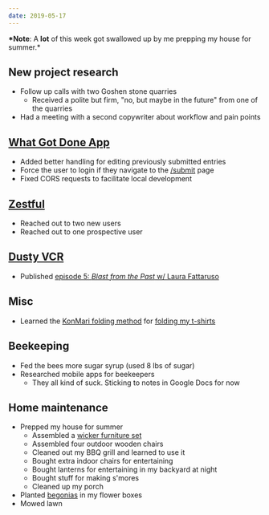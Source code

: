 ```yaml
---
date: 2019-05-17
---
```


**\*Note**: A **lot** of this week got swallowed up by me prepping my house for summer.\*

## New project research

- Follow up calls with two Goshen stone quarries
  - Received a polite but firm, "no, but maybe in the future" from one of the quarries
- Had a meeting with a second copywriter about workflow and pain points

## [What Got Done App](https://whatgotdone.com)

- Added better handling for editing previously submitted entries
- Force the user to login if they navigate to the [/submit](https://whatgotdone.com/submit) page
- Fixed CORS requests to facilitate local development

## [Zestful](https://zestfuldata.com)

- Reached out to two new users
- Reached out to one prospective user

## [Dusty VCR](https://dustyvcr.com)

- Published [episode 5: _Blast from the Past_ w/ Laura Fattaruso](https://dustyvcr.com/5-blast-from-the-past/)

## Misc

- Learned the [KonMari folding method](https://goop.com/style/decorating-design/the-illustrated-guide-to-the-kondo-mari-method/) for [folding my t-shirts](https://photos.app.goo.gl/tgh76t4VrRFG3BzQ6)

## Beekeeping

- Fed the bees more sugar syrup (used 8 lbs of sugar)
- Researched mobile apps for beekeepers
  - They all kind of suck. Sticking to notes in Google Docs for now

## Home maintenance

- Prepped my house for summer
  - Assembled a [wicker furniture set](https://photos.app.goo.gl/vtg3h51Pe3Y6KMN96)
  - Assembled four outdoor wooden chairs
  - Cleaned out my BBQ grill and learned to use it
  - Bought extra indoor chairs for entertaining
  - Bought lanterns for entertaining in my backyard at night
  - Bought stuff for making s'mores
  - Cleaned up my porch
- Planted [begonias](https://photos.app.goo.gl/cRqAREw4fmVVWh598) in my flower boxes
- Mowed lawn
